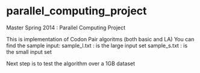 parallel_computing_project
==========================

Master Spring 2014 : Parallel Computing Project

This is implementation of Codon Pair algoritms (both basic and LA)
You can find the sample input:
	sample_l.txt : is the large input set
	sample_s.txt : is the small input set

Next step is to test the algorithm over a 1GB dataset
